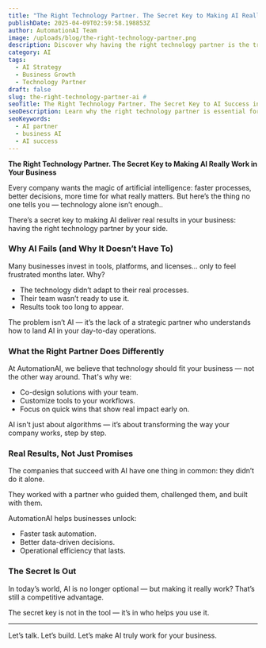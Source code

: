 ```yaml
---
title: "The Right Technology Partner. The Secret Key to Making AI Really Work in Your Business"
publishDate: 2025-04-09T02:59:58.198853Z
author: AutomationAI Team
image: /uploads/blog/the-right-technology-partner.png
description: Discover why having the right technology partner is the true secret behind successful AI adoption — and how AutomationAI helps companies achieve real results.
category: AI
tags:
  - AI Strategy
  - Business Growth
  - Technology Partner
draft: false
slug: the-right-technology-partner-ai #
seoTitle: The Right Technology Partner. The Secret Key to AI Success in Business
seoDescription: Learn why the right technology partner is essential for making AI work in your company — and how AutomationAI drives real impact.
seoKeywords:
  - AI partner
  - business AI
  - AI success
---
```


**The Right Technology Partner. The Secret Key to Making AI Really Work in Your Business**

Every company wants the magic of artificial intelligence: faster processes, better decisions, more time for what really matters. But here’s the thing no one tells you — technology alone isn’t enough..

There’s a secret key to making AI deliver real results in your business: having the right technology partner by your side.

### Why AI Fails (and Why It Doesn’t Have To)

Many businesses invest in tools, platforms, and licenses... only to feel frustrated months later. Why?

- The technology didn’t adapt to their real processes.
- Their team wasn’t ready to use it.
- Results took too long to appear.

The problem isn’t AI — it’s the lack of a strategic partner who understands how to land AI in your day-to-day operations.

### What the Right Partner Does Differently

At AutomationAI, we believe that technology should fit your business — not the other way around. That's why we:

- Co-design solutions with your team.
- Customize tools to your workflows.
- Focus on quick wins that show real impact early on.

AI isn't just about algorithms — it’s about transforming the way your company works, step by step.

### Real Results, Not Just Promises

The companies that succeed with AI have one thing in common: they didn’t do it alone.

They worked with a partner who guided them, challenged them, and built with them.

AutomationAI helps businesses unlock:

- Faster task automation.
- Better data-driven decisions.
- Operational efficiency that lasts.

### The Secret Is Out

In today’s world, AI is no longer optional — but making it really work? That’s still a competitive advantage.

The secret key is not in the tool — it’s in who helps you use it.


---
Let’s talk. Let’s build. Let’s make AI truly work for your business.

